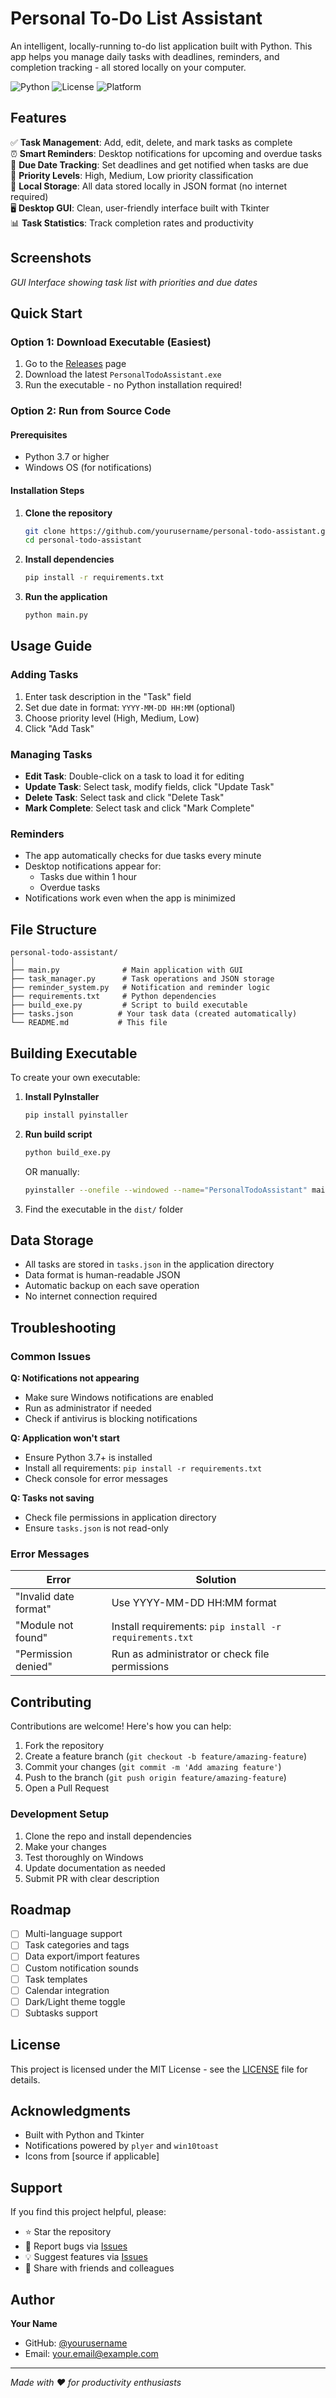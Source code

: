 # Personal To-Do List Assistant

An intelligent, locally-running to-do list application built with Python. This app helps you manage daily tasks with deadlines, reminders, and completion tracking - all stored locally on your computer.

![Python](https://img.shields.io/badge/Python-3.7+-blue.svg)
![License](https://img.shields.io/badge/License-MIT-green.svg)
![Platform](https://img.shields.io/badge/Platform-Windows-lightgrey.svg)

## Features

✅ **Task Management**: Add, edit, delete, and mark tasks as complete  
⏰ **Smart Reminders**: Desktop notifications for upcoming and overdue tasks  
📅 **Due Date Tracking**: Set deadlines and get notified when tasks are due  
🎯 **Priority Levels**: High, Medium, Low priority classification  
💾 **Local Storage**: All data stored locally in JSON format (no internet required)  
🖥️ **Desktop GUI**: Clean, user-friendly interface built with Tkinter  
📊 **Task Statistics**: Track completion rates and productivity  

## Screenshots

*GUI Interface showing task list with priorities and due dates*

## Quick Start

### Option 1: Download Executable (Easiest)
1. Go to the [Releases](../../releases) page
2. Download the latest `PersonalTodoAssistant.exe`
3. Run the executable - no Python installation required!

### Option 2: Run from Source Code

#### Prerequisites
- Python 3.7 or higher
- Windows OS (for notifications)

#### Installation Steps

1. **Clone the repository**
   ```bash
   git clone https://github.com/yourusername/personal-todo-assistant.git
   cd personal-todo-assistant
   ```

2. **Install dependencies**
   ```bash
   pip install -r requirements.txt
   ```

3. **Run the application**
   ```bash
   python main.py
   ```

## Usage Guide

### Adding Tasks
1. Enter task description in the "Task" field
2. Set due date in format: `YYYY-MM-DD HH:MM` (optional)
3. Choose priority level (High, Medium, Low)
4. Click "Add Task"

### Managing Tasks
- **Edit Task**: Double-click on a task to load it for editing
- **Update Task**: Select task, modify fields, click "Update Task"
- **Delete Task**: Select task and click "Delete Task"
- **Mark Complete**: Select task and click "Mark Complete"

### Reminders
- The app automatically checks for due tasks every minute
- Desktop notifications appear for:
  - Tasks due within 1 hour
  - Overdue tasks
- Notifications work even when the app is minimized

## File Structure

```
personal-todo-assistant/
│
├── main.py              # Main application with GUI
├── task_manager.py      # Task operations and JSON storage
├── reminder_system.py   # Notification and reminder logic
├── requirements.txt     # Python dependencies
├── build_exe.py         # Script to build executable
├── tasks.json          # Your task data (created automatically)
└── README.md           # This file
```

## Building Executable

To create your own executable:

1. **Install PyInstaller**
   ```bash
   pip install pyinstaller
   ```

2. **Run build script**
   ```bash
   python build_exe.py
   ```
   OR manually:
   ```bash
   pyinstaller --onefile --windowed --name="PersonalTodoAssistant" main.py
   ```

3. Find the executable in the `dist/` folder

## Data Storage

- All tasks are stored in `tasks.json` in the application directory
- Data format is human-readable JSON
- Automatic backup on each save operation
- No internet connection required

## Troubleshooting

### Common Issues

**Q: Notifications not appearing**
- Make sure Windows notifications are enabled
- Run as administrator if needed
- Check if antivirus is blocking notifications

**Q: Application won't start**
- Ensure Python 3.7+ is installed
- Install all requirements: `pip install -r requirements.txt`
- Check console for error messages

**Q: Tasks not saving**
- Check file permissions in application directory
- Ensure `tasks.json` is not read-only

### Error Messages

| Error | Solution |
|-------|----------|
| "Invalid date format" | Use YYYY-MM-DD HH:MM format |
| "Module not found" | Install requirements: `pip install -r requirements.txt` |
| "Permission denied" | Run as administrator or check file permissions |

## Contributing

Contributions are welcome! Here's how you can help:

1. Fork the repository
2. Create a feature branch (`git checkout -b feature/amazing-feature`)
3. Commit your changes (`git commit -m 'Add amazing feature'`)
4. Push to the branch (`git push origin feature/amazing-feature`)
5. Open a Pull Request

### Development Setup

1. Clone the repo and install dependencies
2. Make your changes
3. Test thoroughly on Windows
4. Update documentation as needed
5. Submit PR with clear description

## Roadmap

- [ ] Multi-language support
- [ ] Task categories and tags
- [ ] Data export/import features
- [ ] Custom notification sounds
- [ ] Task templates
- [ ] Calendar integration
- [ ] Dark/Light theme toggle
- [ ] Subtasks support

## License

This project is licensed under the MIT License - see the [LICENSE](LICENSE) file for details.

## Acknowledgments

- Built with Python and Tkinter
- Notifications powered by `plyer` and `win10toast`
- Icons from [source if applicable]

## Support

If you find this project helpful, please:
- ⭐ Star the repository
- 🐛 Report bugs via [Issues](../../issues)
- 💡 Suggest features via [Issues](../../issues)
- 📢 Share with friends and colleagues

## Author

**Your Name**
- GitHub: [@yourusername](https://github.com/yourusername)
- Email: your.email@example.com

---
*Made with ❤️ for productivity enthusiasts*
